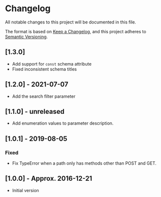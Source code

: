 # Changelog
All notable changes to this project will be documented in this file.

The format is based on [Keep a Changelog](https://keepachangelog.com/en/1.0.0/),
and this project adheres to [Semantic Versioning](https://semver.org/spec/v2.0.0.html).

## [1.3.0]
- Add support for `const` schema attribute
- Fixed inconsistent schema titles

## [1.2.0] - 2021-07-07
- Add the search filter parameter

## [1.1.0] - unreleased
- Add enumeration values to parameter description.

## [1.0.1] - 2019-08-05
### Fixed
- Fix TypeError when a path only has methods other than POST and GET.

## [1.0.0] - Approx. 2016-12-21
- Initial version
